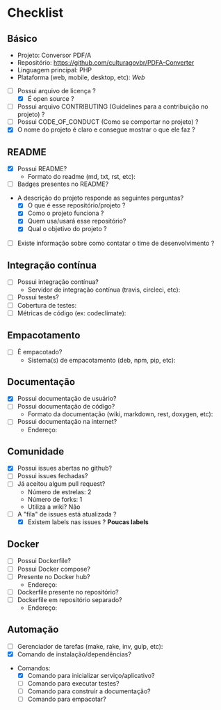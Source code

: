 # Checklist

## Básico
- Projeto: Conversor PDF/A
- Repositório: https://github.com/culturagovbr/PDFA-Converter
- Linguagem principal: PHP
- Plataforma (web, mobile, desktop, etc): _Web_

- [ ] Possui arquivo de licença ?
  - [x] É open source ?

- [ ] Possui arquivo CONTRIBUTING (Guidelines para a contribuição no projeto) ?
- [ ] Possui CODE_OF_CONDUCT (Como se comportar no projeto) ?
- [x] O nome do projeto é claro e consegue mostrar o que ele faz ?

## README
- [x] Possui README?
  - Formato do readme (md, txt, rst, etc):
- [ ] Badges presentes no README?
- A descrição do projeto responde as seguintes perguntas?
  - [x] O que é esse repositório/projeto ?
  - [x] Como o projeto funciona ?
  - [x] Quem usa/usará esse repositório?
  - [x] Qual o objetivo do projeto ?
- [ ] Existe informação sobre como contatar o time de desenvolvimento ?

## Integração contínua
- [ ] Possui integração contínua?
    - Servidor de integração contínua (travis, circleci, etc):
- [ ] Possui testes?
- [ ] Cobertura de testes:
- [ ] Métricas de código (ex: codeclimate):

## Empacotamento
- [ ] É empacotado?
  - Sistema(s) de empacotamento (deb, npm, pip, etc):

## Documentação
- [x] Possui documentação de usuário?
- [ ] Possui documentação de código?
  - Formato da documentação (wiki, markdown, rest, doxygen, etc):
- [ ] Possui documentação na internet?
  - Endereço:

## Comunidade
- [x] Possui issues abertas no github?
- [ ] Possui issues fechadas?
- [ ] Já aceitou algum pull request?
  - Número de estrelas: 2
  - Número de forks: 1
  - Utiliza a wiki? Não
- [ ] A "fila" de issues está atualizada ?
  - [x] Existem labels nas issues ? **Poucas labels**

## Docker
- [ ] Possui Dockerfile?
- [ ] Possui Docker compose?
- [ ] Presente no Docker hub?
  - Endereço:
- [ ] Dockerfile presente no repositório?
- [ ] Dockerfile em repositório separado?
  - Endereço:

## Automação
- [ ] Gerenciador de tarefas (make, rake, inv, gulp, etc):
- [x] Comando de instalação/dependências?
- Comandos:
  - [x] Comando para inicializar serviço/aplicativo?
  - [ ] Comando para executar testes?
  - [ ] Comando para construir a documentação?
  - [ ] Comando para empacotar?
